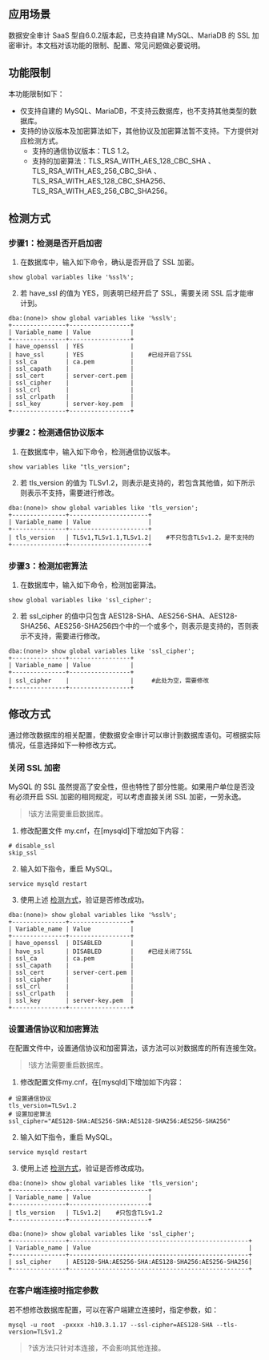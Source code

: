 ## 应用场景

数据安全审计 SaaS 型自6.0.2版本起，已支持自建 MySQL、MariaDB 的 SSL 加密审计。本文档对该功能的限制、配置、常见问题做必要说明。



## 功能限制

本功能限制如下：
- 仅支持自建的 MySQL、MariaDB，不支持云数据库，也不支持其他类型的数据库。
- 支持的协议版本及加密算法如下，其他协议及加密算法暂不支持。下方提供对应检测方式。
  - 支持的通信协议版本：TLS 1.2。
  - 支持的加密算法：TLS_RSA_WITH_AES_128_CBC_SHA 、TLS_RSA_WITH_AES_256_CBC_SHA 、TLS_RSA_WITH_AES_128_CBC_SHA256、 TLS_RSA_WITH_AES_256_CBC_SHA256。

## 检测方式[](id:JCFS)
### 步骤1：检测是否开启加密
1. 在数据库中，输入如下命令，确认是否开启了 SSL 加密。
```
show global variables like '%ssl%';
```
2. 若 have_ssl 的值为 YES，则表明已经开启了 SSL，需要关闭 SSL 后才能审计到。
```
dba:(none)> show global variables like '%ssl%';
+---------------+-----------------+
| Variable_name | Value           |
+---------------+-----------------+
| have_openssl  | YES             |
| have_ssl      | YES             |    #已经开启了SSL
| ssl_ca        | ca.pem          |
| ssl_capath    |                 |
| ssl_cert      | server-cert.pem |
| ssl_cipher    |                 |
| ssl_crl       |                 |
| ssl_crlpath   |                 |
| ssl_key       | server-key.pem  |
+---------------+-----------------+
```

### 步骤2：检测通信协议版本
1. 在数据库中，输入如下命令，检测通信协议版本。
```
show variables like "tls_version";
```
2. 若 tls_version 的值为 TLSv1.2，则表示是支持的，若包含其他值，如下所示则表示不支持，需要进行修改。
```
dba:(none)> show global variables like 'tls_version';
+---------------+----------------------+
| Variable_name | Value                |
+---------------+----------------------+
| tls_version   | TLSv1,TLSv1.1,TLSv1.2|    #不只包含TLSv1.2，是不支持的
+---------------+----------------------+
```

### 步骤3：检测加密算法
1. 在数据库中，输入如下命令，检测加密算法。
```
show global variables like 'ssl_cipher';
```
2. 若 ssl_cipher 的值中只包含 AES128-SHA、AES256-SHA、AES128-SHA256、AES256-SHA256四个中的一个或多个，则表示是支持的，否则表示不支持，需要进行修改。
```
dba:(none)> show global variables like 'ssl_cipher';
+---------------+-----------------+
| Variable_name | Value           |
+---------------+-----------------+
| ssl_cipher    |                 |     #此处为空，需要修改
+---------------+-----------------+
```

## 修改方式
通过修改数据库的相关配置，使数据安全审计可以审计到数据库语句。可根据实际情况，任意选择如下一种修改方式。

### 关闭 SSL 加密
MySQL 的 SSL 虽然提高了安全性，但也特性了部分性能。如果用户单位是否没有必须开启 SSL 加密的相同规定，可以考虑直接关闭 SSL 加密，一劳永逸。
>!该方法需要重启数据库。

1. 修改配置文件 my.cnf，在[mysqld]下增加如下内容：
```
# disable_ssl
skip_ssl
```
2. 输入如下指令，重启 MySQL。
```
service mysqld restart
```
3. 使用上述 [检测方式](#JCFS)，验证是否修改成功。
```
dba:(none)> show global variables like '%ssl%';
+---------------+-----------------+
| Variable_name | Value           |
+---------------+-----------------+
| have_openssl  | DISABLED        |
| have_ssl      | DISABLED        |    #已经关闭了SSL
| ssl_ca        | ca.pem          |
| ssl_capath    |                 |
| ssl_cert      | server-cert.pem |
| ssl_cipher    |                 |
| ssl_crl       |                 |
| ssl_crlpath   |                 |
| ssl_key       | server-key.pem  |
+---------------+-----------------+
```

### 设置通信协议和加密算法
在配置文件中，设置通信协议和加密算法，该方法可以对数据库的所有连接生效。
>!该方法需要重启数据库。

1. 修改配置文件my.cnf，在[mysqld]下增加如下内容：
```
# 设置通信协议
tls_version=TLSv1.2
# 设置加密算法
ssl_cipher="AES128-SHA:AES256-SHA:AES128-SHA256:AES256-SHA256"
```
2. 输入如下指令，重启 MySQL。
```
service mysqld restart
```
3. 使用上述 [检测方式](#JCFS)，验证是否修改成功。
```
dba:(none)> show global variables like 'tls_version';
+---------------+----------------------+
| Variable_name | Value                |
+---------------+----------------------+
| tls_version   | TLSv1.2|    #只包含TLSv1.2
+---------------+----------------------+
```
```
dba:(none)> show global variables like 'ssl_cipher';
+---------------+--------------------------------------------------+
| Variable_name | Value                                            |
+---------------+--------------------------------------------------+
| ssl_cipher    | AES128-SHA:AES256-SHA:AES128-SHA256:AES256-SHA256|     
+---------------+--------------------------------------------------+
```


### 在客户端连接时指定参数
若不想修改数据库配置，可以在客户端建立连接时，指定参数，如：
```
mysql -u root  -pxxxx -h10.3.1.17 --ssl-cipher=AES128-SHA --tls-version=TLSv1.2
```
>?该方法只针对本连接，不会影响其他连接。


